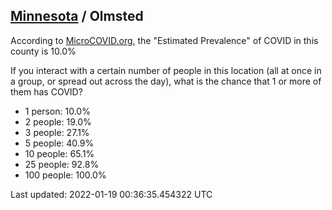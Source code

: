 
## [Minnesota](/united-states/minnesota) / Olmsted

According to [MicroCOVID.org](http://microcovid.org),
the "Estimated Prevalence" of COVID in this county is 10.0%

If you interact with a certain number of people in this location
(all at once in a group, or spread out across the day), what is the chance that
1 or more of them has COVID?

- 1 person: 10.0%
- 2 people: 19.0%
- 3 people: 27.1%
- 5 people: 40.9%
- 10 people: 65.1%
- 25 people: 92.8%
- 100 people: 100.0%

Last updated: 2022-01-19 00:36:35.454322 UTC
